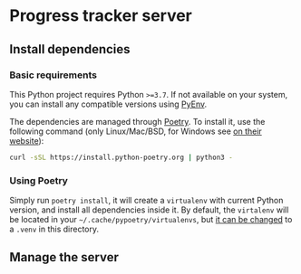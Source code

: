 # Progress tracker server

## Install dependencies

### Basic requirements

This Python project requires Python `>=3.7`. If not available on your system, you can install any compatible versions using [PyEnv](https://github.com/pyenv/pyenv).

The dependencies are managed through [Poetry](https://python-poetry.org/). To install it, use the following command (only Linux/Mac/BSD, for Windows see [on their website](https://python-poetry.org/docs/#installation)):

```sh
curl -sSL https://install.python-poetry.org | python3 -
```

### Using Poetry

Simply run `poetry install`, it will create a `virtualenv` with current Python version, and install all dependencies inside it. By default, the `virtalenv` will be located in your `~/.cache/pypoetry/virtualenvs`, but [it can be changed](https://python-poetry.org/docs/configuration/#virtualenvsin-project) to a `.venv` in this directory.

## Manage the server
